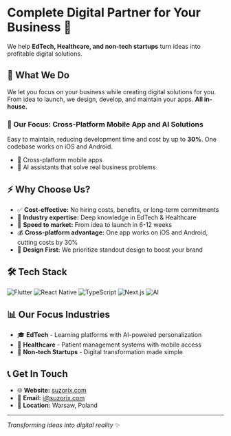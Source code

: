 # Complete Digital Partner for Your Business 🚀

We help **EdTech, Healthcare, and non-tech startups** turn ideas into profitable digital solutions.

## 💼 What We Do

We let you focus on your business while creating digital solutions for you. From idea to launch, we design, develop, and maintain your apps. **All in-house.**

### 🎯 Our Focus: Cross-Platform Mobile App and AI Solutions
Easy to maintain, reducing development time and cost by up to **30%**. One codebase works on iOS and Android.

- 📱 Cross-platform mobile apps  
- 🤖 AI assistants that solve real business problems

## ⚡ Why Choose Us?

- ✅ **Cost-effective:** No hiring costs, benefits, or long-term commitments
- 🏥 **Industry expertise:** Deep knowledge in EdTech & Healthcare  
- 🚀 **Speed to market:** From idea to launch in 6-12 weeks
- 💰 **Cross-platform advantage:** One app works on iOS and Android, cutting costs by 30%
- 🎨 **Design First:** We prioritize standout design to boost your brand

## 🛠️ Tech Stack

![Flutter](https://img.shields.io/badge/Flutter-02569B?style=flat&logo=flutter&logoColor=white)
![React Native](https://img.shields.io/badge/React_Native-20232A?style=flat&logo=react&logoColor=61DAFB)
![TypeScript](https://img.shields.io/badge/TypeScript-007ACC?style=flat&logo=typescript&logoColor=white)
![Next.js](https://img.shields.io/badge/Next.js-000000?style=flat&logo=nextdotjs&logoColor=white)
![AI](https://img.shields.io/badge/AI_Integration-FF6B6B?style=flat&logo=openai&logoColor=white)

## 📊 Our Focus Industries

- 🎓 **EdTech** - Learning platforms with AI-powered personalization
- 🏥 **Healthcare** - Patient management systems with mobile access
- 💼 **Non-tech Startups** - Digital transformation made simple

## 📞 Get In Touch

- 🌐 **Website:** [suzorix.com](https://suzorix.com)
- 📧 **Email:** i@suzorix.com
- 📍 **Location:** Warsaw, Poland

---

*Transforming ideas into digital reality* ✨
